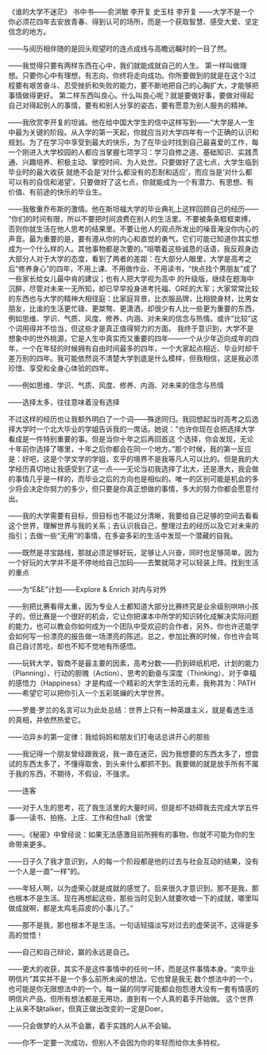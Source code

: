 《谁的大学不迷茫》
书中书——俞洪敏 李开复 史玉柱 李开复
——大学不是一个你必须花四年去安放青春、得到认可的场所，而是一个获取智慧、感受大爱、坚定信念的地方。

——与阅历相伴随的是回头观望时的连点成线与高瞻远瞩时的一目了然。

——我觉得只要有两样东西在心中，我们就能成就自己的人生。
第一样叫做理想。只要你心中有理想，有志向，你终将走向成功。你所要做到的就是在这个3过程要有艰苦奋斗、忍受挫折和失败的能力，要不断地把自己的心胸扩大，才能够把事情做得更好。
第二样东西叫良心。什么叫良心呢？就是要做好事，要做对得起自己对得起别人的事情，要有和别人分享的姿态，要有愿意为别人服务的精神。

——我欣赏李开复的坦诚。他在给中国大学生的信中这样写到——“大学是人一生中最为关键的阶段。从入学的第一天起，你就应当对大学四年有一个正确的认识和规划。为了在学习中享受到最大的快乐，为了在毕业时找到自己最喜爱的工作，每一个刚进入大学校园的人都应当掌握七项学习：学习自修之道、基础知识、实践贯通、兴趣培养、积极主动、掌控时间、为人处世。只要做好了这七点，大学生临到毕业时的最大收获
就绝不会是‘对什么都没有的忍耐和适应’，而应当是‘对什么都可以有的自信和渴望’。只要做好了这七点，你就能成为一个有潜力、有思想、有价值、有前途的快乐的毕业生。

——我敬重乔布斯的激情。他在斯坦福大学的毕业典礼上这样回顾自己的经历——
“你们的时间有限，所以不要把时间浪费在别人的生活里。不要被条条框框束缚，否则你就生活在他人思考的结果里。不要让他人的观点所发出的噪音淹没你内心的声音。最为重要的是，要有遵从你的内心和直觉的勇气，它们可能已知道你其实想成为一个什么样的人。其他事物都是次要的。”咀嚼着这些诚恳的话语，我反观身边大部分人对于大学的态度，看到了两者的差距：在大部分人眼里，大学是高考之后“修养身心”的四年，不用上课、不用做作业、不用读书，“快点找个男朋友”成了一些家长给女儿最中肯的建议；也有人把大学视为高中
的升级版，继续在题海中沉醉，尽管对未来一无所知，却已早早投身进考托福、GRE的大军；大家常常比较的东西也与大学的精神大相径庭：比家庭背景，比衣服品牌，比相貌身材，比男女朋友，比谁的生活更忙碌、更桀骜、更潇洒，却很少有人比一些更为重要的东西，例如思维、学识、气质、风度、修养、内涵、对未来的信念与热情。或许“比较”这个词用得并不恰当，但这些才是真正值得努力的方面。
我终于意识到，大学不是想象中的世外桃源，它是人生中真实而又重要的四年——一个从少年迈向成年的四年，一个在年轻的时候拥有自由时间最多的四年，一个大家起点相近、毕业时却千差万别的四年。我可能依然说不清楚大学到底是什么模样，但我相信，这是我必须珍惜、享受和全身心体验的四年。

——例如思维、学识、气质、风度、修养、内涵、对未来的信念与热情

——选择太多，往往意味着没有选择

不过这样的经历也让我额外明白了一个词——殊途同归。我回想起当时高考之后选择大学时一个北大毕业的学姐告诉我的一席话。她说：“也许你现在会把选择大学看成是一件特别重要的事。但是当你十年之后再回首这
个选择，你会发现，无论十年前你选择了哪里，十年之后你都会在同一个地方。”那个时候，我的第一反应是：好吧，这是个学文学的学姐，玄乎的境界不是我等凡人可以比的。但是我的大学经历真切地让我感受到了这一点——无论当初我选择了北大，还是港大，我会做的事情几乎是一样的，而毕业之后的方向也是相似的。唯一的区别可能是机会的多少将会决定你努力的多少，但只要是你真正想做的事情，多大的努力你都会愿意付出。

——我的大学需要有目标，但目标也不能过分清晰，我要给自己足够的空间去看看这个世界，理解世界与我的关系；去认识我自己，整理过去的经历以及它对未来的指引；去做一些“无用”的事情，在多姿多彩的生活中发现一个潜藏的自我。

——既然是寻宝路线，那就必须足够好玩，足够让人兴奋，同时也足够简单。因为一个好玩的大学并不是不停地给自己加码——去繁就简才可以轻装上阵。找到生活的重点

——为“E&E”计划——Explore & Enrich 对内与对外

——别把比赛看得太重，因为专业人士都知道大部分比赛终究是业余级别哄哄小孩子的，但比赛是一个很好的机会，它让你把课本中所学的知识转化成解决实际问题的能力，也可以教会你如何成为一个团队中受欢迎的合作者，另外，你也许还能学会如何写一份漂亮的报告做一场漂亮的陈述。总之，参加比赛的时候，你也许会骂自己自讨苦吃，却也不知不觉地有所感悟。

——玩转大学，智商不是最主要的因素，高考分数——扔到碎纸机吧，计划的能力（Planning）、行动的胆魄（Action）、思考的勤奋与深度（Thinking）、对于幸福的感悟力（Happiness）才是构成一个精彩的大学生活的元素，我称其为：PATH——希望它可以把你引入一个五彩斑斓的大学世界。

——罗曼·罗兰的名言可以为此处总结：世界上只有一种英雄主义，就是看透生活的真相，并依然热爱它。

——泊异乡的第一定律：我给妈妈和朋友们打电话总讲开心的那些

——我记得一个朋友曾经跟我说，我一直在迷茫，因为我想要的东西太多了，想尝试的东西太多了，不懂得取舍，到头来什么都抓不到。我要做的就是放手所有不属于我的东西，不期待，不假设，不强求。

——连客

——对于人生的思考，花了我生活里的大量时间，但是却不妨碍我去完成大学五件事——读书、拍拖、上庄、工作和住hall（舍堂

——。《秘密》中曾经说：如果无法感激目前所拥有的事物，你就不可能为你的生命带来更多。

——日子久了我才意识到，人的每一个阶段都是他的过去与社会互动的结果，没有一个人是一直“一样”的。


——年轻人啊，以为虚荣心就是成就的感觉了。后来很久才意识到。那不是我，那也根本不是生活。现在再想起这些，那些当时见到人就要吹嘘一下的成就，哪里叫做成就啊，都是太鸡毛蒜皮的小事儿了。”

——那不是我，那也根本不是生活。一句话轻描淡写对过去的虚荣说不，这得是多高的觉悟！

——自己和自己辩论，赢的永远是自己。


——更大的收获，其实不是这件事情中的任何一环，而是这件事情本身。“卖毕业明信片”其实并不是一个多么前所未闻的想法，它也曾是我无
数个想法中的一个，也可能是你无限想法中的一个。每一届的同学可能都会抱怨港大没有一套有情感的明信片产品，但所有想法都是无用功，直到有一个人真的着手开始做。
这个世界上从来不缺talker，但真正做出改变的一定是Doer。

——只会做梦的人从不会赢，着手实践的人从不会输。

——你不一定要一次成功，但别人不会因为你的年轻而给你太多特权。